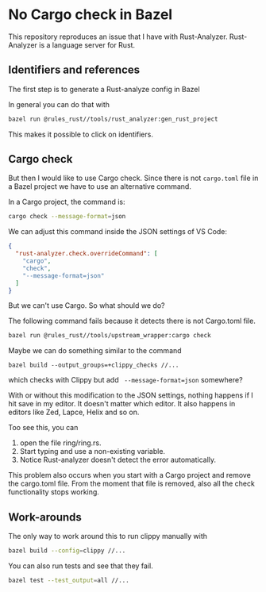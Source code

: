 # No Cargo check in Bazel

This repository reproduces an issue that I have with Rust-Analyzer. Rust-Analyzer is a language server for Rust.

## Identifiers and references

The first step is to generate a Rust-analyze config in Bazel

In general you can do that with

```sh
bazel run @rules_rust//tools/rust_analyzer:gen_rust_project
```

This makes it possible to click on identifiers.

## Cargo check

But then I would like to use Cargo check. Since there is not `cargo.toml` file in a Bazel project we have to use an alternative command.

In a Cargo project, the command is:

```sh
cargo check --message-format=json
```

We can adjust this command inside the JSON settings of VS Code:

```json
{
  "rust-analyzer.check.overrideCommand": [
    "cargo",
    "check",
    "--message-format=json"
  ]
}
```

But we can't use Cargo. So what should we do?

The following command fails because it detects there is not Cargo.toml file.

```sh
bazel run @rules_rust//tools/upstream_wrapper:cargo check
```

Maybe we can do something similar to the command

```
bazel build --output_groups=+clippy_checks //...
```

which checks with Clippy but add ` --message-format=json` somewhere?

With or without this modification to the JSON settings, nothing happens if I hit save in my editor. It doesn't matter which editor. It also happens in editors like Zed, Lapce, Helix and so on.

Too see this, you can 

1. open the file ring/ring.rs.
2. Start typing and use a non-existing variable.
3. Notice Rust-analyzer doesn't detect the error automatically.

This problem also occurs when you start with a Cargo project and remove the cargo.toml file. From the moment that file is removed, also all the check functionality stops working.

## Work-arounds

The only way to work around this to run clippy manually with 

```sh
bazel build --config=clippy //...
```

You can also run tests and see that they fail.
```sh
bazel test --test_output=all //...
```

